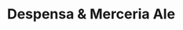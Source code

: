 ---
title: "Despensa & Merceria Ale"
url: /presidente-franco/despensa-und-merceria-ale/
shop: Allgemein
---